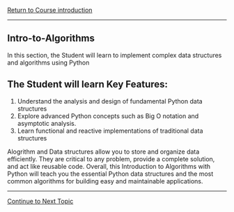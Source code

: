 <a href="https://github.com/CyberTrainingUSAF/01-Course-Introduction-and-setup/blob/master/README.md" rel="Return to Course Introduction"> Return to Course introduction </a>

---

## Intro-to-Algorithms
In this section, the Student will learn to implement complex data structures and algorithms using Python

## The Student will learn Key Features:
1. Understand the analysis and design of fundamental Python data structures
2. Explore advanced Python concepts such as Big O notation and asymptotic analysis.
3. Learn functional and reactive implementations of traditional data structures


Alogrithm and Data structures allow you to store and organize data efficiently. 
They are critical to any problem, provide a complete solution, and act like reusable code. 
Overall, this Introduction to Algorithms with Python will teach you the essential Python data structures and the most common
algorithms for building easy and maintainable applications.

---

<a href="https://github.com/CyberTrainingUSAF/06-Intro-to-Algorithms/blob/master/01_Algorithm_Analysis_Lesson.md" > Continue to Next Topic </a>
